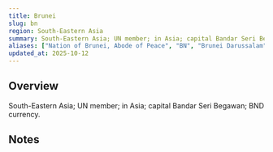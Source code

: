 ```yaml
---
title: Brunei
slug: bn
region: South-Eastern Asia
summary: South-Eastern Asia; UN member; in Asia; capital Bandar Seri Begawan; BND currency.
aliases: ["Nation of Brunei, Abode of Peace", "BN", "Brunei Darussalam"]
updated_at: 2025-10-12
---
```


## Overview

South-Eastern Asia; UN member; in Asia; capital Bandar Seri Begawan; BND currency.

## Notes

<!-- Add your first note below -->
